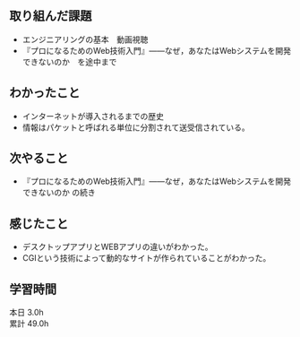 ## 取り組んだ課題
- エンジニアリングの基本　動画視聴
- 『プロになるためのWeb技術入門』――なぜ，あなたはWebシステムを開発できないのか　を途中まで
## わかったこと
- インターネットが導入されるまでの歴史
- 情報はパケットと呼ばれる単位に分割されて送受信されている。
## 次やること
- 『プロになるためのWeb技術入門』――なぜ，あなたはWebシステムを開発できないのか の続き
## 感じたこと
-  デスクトップアプリとWEBアプリの違いがわかった。
-  CGIという技術によって動的なサイトが作られていることがわかった。
## 学習時間
本日 3.0h  
累計 49.0h
